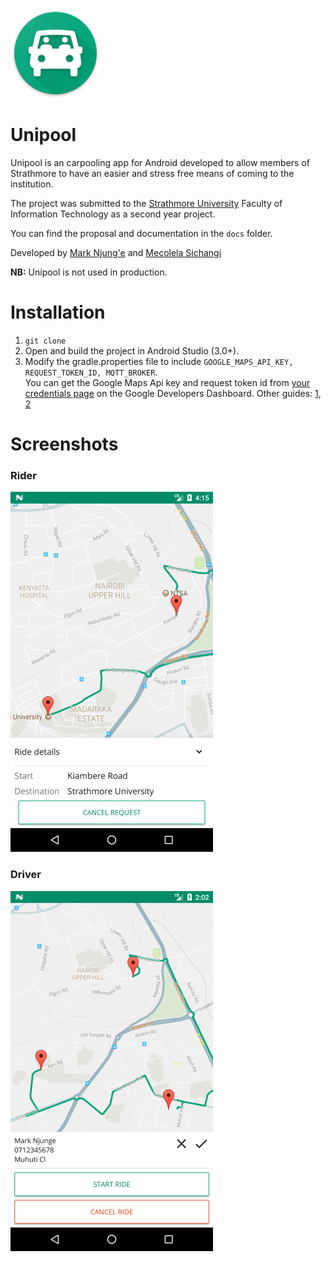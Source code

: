 ![alt text](/images/icon.png)

 # Unipool

Unipool is an carpooling app for Android developed to allow members of Strathmore to have an easier and 
stress free means of coming to the institution.  

The project was submitted to the [Strathmore University](http://www.strathmore.edu/) Faculty of Information Technology as a second year project.

You can find the proposal and documentation in the `docs` folder.

Developed by [Mark Njung'e](https://github.com/MarkNjunge) and [Mecolela Sichangi](https://github.com/Sichangime)

**NB:** Unipool is not used in production.

# Installation
1. `git clone `
2. Open and build the project in Android Studio (3.0+).
3. Modify the gradle.properties file to include `GOOGLE_MAPS_API_KEY, REQUEST_TOKEN_ID, MQTT_BROKER`.  
  You can get the Google Maps Api key and request token id from [your credentials page](https://console.developers.google.com/apis/credentials) on the Google Developers Dashboard. Other guides: [1](https://developers.google.com/maps/documentation/android-api/signup#detailed-guides), [2](https://developers.google.com/identity/sign-in/android/start-integrating#get_your_backend_servers_oauth_20_client_id)

# Screenshots
### Rider
![alt text](/images/rider.png)

### Driver
![alt text](/images/driver.png)
